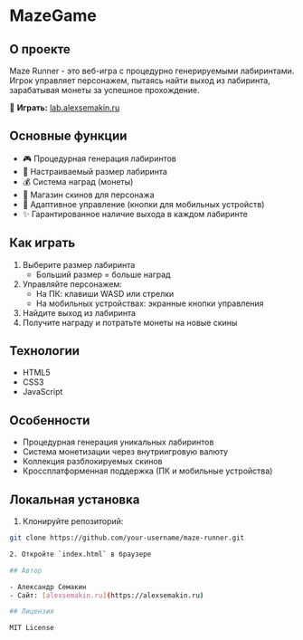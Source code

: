 # MazeGame

## О проекте

Maze Runner - это веб-игра с процедурно генерируемыми лабиринтами. Игрок управляет персонажем, пытаясь найти выход из лабиринта, зарабатывая монеты за успешное прохождение.

🔗 **Играть:** [lab.alexsemakin.ru](https://lab.alexsemakin.ru)

## Основные функции

- 🎮 Процедурная генерация лабиринтов
- 📏 Настраиваемый размер лабиринта
- 💰 Система наград (монеты)
- 🎨 Магазин скинов для персонажа
- 📱 Адаптивное управление (кнопки для мобильных устройств)
- ✨ Гарантированное наличие выхода в каждом лабиринте

## Как играть

1. Выберите размер лабиринта
   - Больший размер = больше наград
2. Управляйте персонажем:
   - На ПК: клавиши WASD или стрелки
   - На мобильных устройствах: экранные кнопки управления
3. Найдите выход из лабиринта
4. Получите награду и потратьте монеты на новые скины

## Технологии

- HTML5
- CSS3
- JavaScript

## Особенности

- Процедурная генерация уникальных лабиринтов
- Система монетизации через внутриигровую валюту
- Коллекция разблокируемых скинов
- Кроссплатформенная поддержка (ПК и мобильные устройства)

## Локальная установка

1. Клонируйте репозиторий:
```bash
git clone https://github.com/your-username/maze-runner.git

2. Откройте `index.html` в браузере

## Автор

- Александр Семакин
- Сайт: [alexsemakin.ru](https://alexsemakin.ru)

## Лицензия

MIT License
